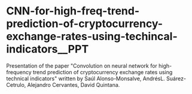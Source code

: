 # CNN-for-high-freq-trend-prediction-of-cryptocurrency-exchange-rates-using-techincal-indicators__PPT
Presentation of the paper "Convolution on neural network for high-frequency trend prediction of cryptocurrency exchange rates using technical indicators" written by Saúl Alonso-Monsalve, AndrésL. Suárez-Cetrulo, Alejandro Cervantes, David Quintana.
